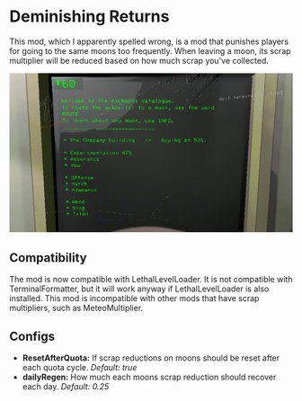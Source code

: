 # Deminishing Returns

This mod, which I apparently spelled wrong, is a mod that punishes players for going to the same moons too frequently. When leaving a moon, its scrap multiplier will be reduced based on how much scrap you've collected.

![Catalog](https://raw.githubusercontent.com/coookies369/DeminishingReturns/main/Images/Catalog.png)

## Compatibility

The mod is now compatible with LethalLevelLoader. It is not compatible with TerminalFormatter, but it will work anyway if LethalLevelLoader is also installed.
This mod is incompatible with other mods that have scrap multipliers, such as MeteoMultiplier.

## Configs

* **ResetAfterQuota:** If scrap reductions on moons should be reset after each quota cycle. *Default: true*
* **dailyRegen:** How much each moons scrap reduction should recover each day. *Default: 0.25*
